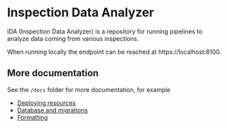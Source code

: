 # Inspection Data Analyzer

IDA (Inspection Data Analyzer) is a repository for running pipelines to analyze data coming from various inspections.

When running locally the endpoint can be reached at https://localhost:8100.

## More documentation

See the `/docs` folder for more documentation, for example

- [Deploying resources](docs/deploying_resources.md)
- [Database and migrations](docs/database_and_migrations.md)
- [Formatting](docs/formatting.md)
